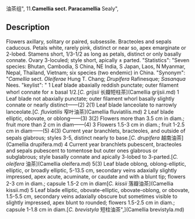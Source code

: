 油茶组",
11.**Camellia sect. Paracamellia** Sealy",

## Description
Flowers axillary, solitary or paired, subsessile. Bracteoles and sepals caducous. Petals white, rarely pink, distinct or near so, apex emarginate or 2-lobed. Stamens short, 1/3-1/2 as long as petals, distinct or only basally connate. Ovary 3-loculed; style short, apically ± parted.
  "Statistics": "Seven species: Bhutan, Cambodia, S China, NE India, S Japan, Laos, N Myanmar, Nepal, Thailand, Vietnam; six species (two endemic) in China.
  "Synonym": "*Camellia* sect. *Oleiferae* Hung T. Chang; *Drupifera* Rafinesque; *Sasanqua* Nees.
  "keylist": "
1 Leaf blade abaxially reddish punctate; outer filament whorl connate for ± basal 1/2.[*C. grijsii* 长瓣短柱茶](Camellia grijsii.md)
1 Leaf blade not abaxially punctate; outer filament whorl basally slightly connate or nearly distinct——(2)
2(1) Leaf blade lanceolate to narrowly lanceolate.[*C. fluviatilis* 窄叶油茶](Camellia fluviatilis.md)
2 Leaf blade elliptic, obovate, or oblong——(3)
3(2) Flowers more than 3.5 cm in diam.; fruit more than 2 cm in diam——(4)
3 Flowers 1.5-3 cm in diam.; fruit 1-2.5 cm in diam——(5)
4(3) Current year branchlets, bracteoles, and outside of sepals glabrous; styles 3-5, distinct nearly to base.[*C. drupifera* 越南油茶](Camellia drupifera.md)
4 Current year branchlets pubescent, bracteoles and sepals pubescent to tomentose but outer ones glabrous or subglabrous; style basally connate and apically 3-lobed to 3-parted.[*C. oleifera* 油茶](Camellia oleifera.md)
5(3) Leaf blade oblong, oblong-elliptic, elliptic, or broadly elliptic, 5-13.5 cm, secondary veins adaxially slightly impressed, apex acute, acuminate, or caudate and with a blunt tip; flowers 2-3 cm in diam.; capsule 1.5-2 cm in diam[*C. kissii* 落瓣油茶](Camellia kissii.md)
5 Leaf blade elliptic, obovate-elliptic, obovate-oblong, or obovate, 1.5-5.5 cm, secondary veins adaxially obscure but sometimes visible to slightly impressed, apex blunt to rounded; flowers 1.5-2.5 cm in diam.; capsule 1-1.8 cm in diam.[*C. brevistyla* 短柱油茶",](Camellia brevistyla.md)
